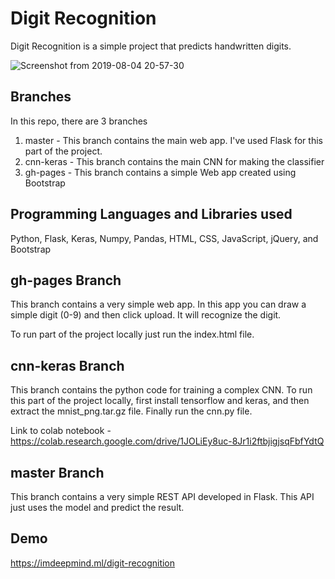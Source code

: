 # Digit Recognition

Digit Recognition is a simple project that predicts handwritten digits.

![Screenshot from 2019-08-04 20-57-30](https://user-images.githubusercontent.com/34741145/62425763-84f15b00-b6fa-11e9-8c6e-03fa9343a86b.png)

## Branches
In this repo, there are 3 branches
1. master - This branch contains the main web app. I've used Flask for this part of the project.
2. cnn-keras - This branch contains the main CNN for making the classifier
3. gh-pages - This branch contains a simple Web app created using Bootstrap 

## Programming Languages and Libraries used
Python, Flask, Keras, Numpy, Pandas, HTML, CSS, JavaScript, jQuery, and Bootstrap

## gh-pages Branch
This branch contains a very simple web app. In this app you can draw a simple digit (0-9) and then click upload. It will recognize the digit. 

To run part of the project locally just run the index.html file. 

## cnn-keras Branch
This branch contains the python code for training a complex CNN. To run this part of the project locally, first install tensorflow and keras, and then extract the mnist_png.tar.gz file. Finally run the cnn.py file.

Link to colab notebook - https://colab.research.google.com/drive/1JOLiEy8uc-8Jr1i2ftbjigjsqFbfYdtQ

## master Branch
This branch contains a very simple REST API developed in Flask. This API just uses the model and predict the result.

## Demo
https://imdeepmind.ml/digit-recognition
